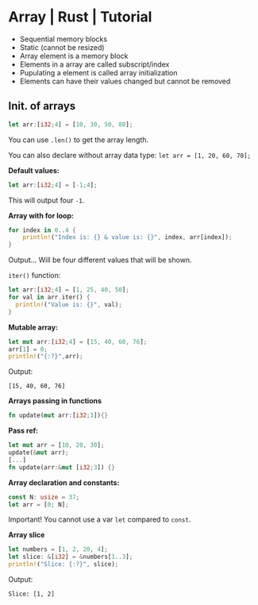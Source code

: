 # Array | Rust | Tutorial
- Sequential memory blocks
- Static (cannot be resized)
- Array element is a memory block
- Elements in a array are called subscript/index
- Pupulating a element is called array initialization
- Elements can have their values changed but cannot be removed

## Init. of arrays
```rust
let arr:[i32;4] = [10, 30, 50, 80];
```
You can use `.len()` to get the array length.

You can also declare without array data type: `let arr = [1, 20, 60, 70];`

**Default values:**
```rust
let arr:[i32;4] = [-1;4];
```
This will output four `-1`.

**Array with for loop:**
```rust
for index in 0..4 {
    println!("Index is: {} & value is: {}", index, arr[index]);
}
```

Output... Will be four different values that will be shown.

`iter()` function: 
```rust
let arr:[i32;4] = [1, 25, 40, 50];
for val in arr.iter() {
  println!("Value is: {}", val);
}
```

**Mutable array:**
```rust
let mut arr:[i32;4] = [15, 40, 60, 76];
arr[1] = 0;
println!("{:?}",arr);
```
Output: 
```
[15, 40, 60, 76]
```

**Arrays passing in functions**
```rust
fn update(mut arr:[i32;3]){}
```

**Pass ref:**
```rust
let mut arr = [10, 20, 30];
update(&mut arr);
[...]
fn update(arr:&mut [i32;3]) {}
```

**Array declaration and constants:**
```rust
const N: usize = 37; 
let arr = [0; N];
```
Important! You cannot use a var `let` compared to `const`.

**Array slice**
```rust
let numbers = [1, 2, 20, 4];
let slice: &[i32] = &numbers[1..3];
println!("Slice: {:?}", slice);
```

Output: 
```
Slice: [1, 2]
```
